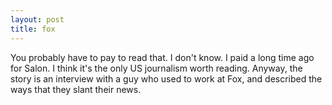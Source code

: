 ```yaml
---
layout: post
title: fox 
---
```



You probably have to pay to read that. I don't know. I paid a long time ago for Salon. I think it's the only US journalism worth reading. Anyway, the story is an interview with a guy who used to work at Fox, and described the ways that they slant their news.
